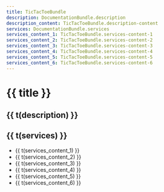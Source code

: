 ```yaml
---
title: TicTacToeBundle
description: DocumentationBundle.description
description_content: TicTacToeBundle.description-content
services: DocumentationBundle.services
services_content_1: TicTacToeBundle.services-content-1
services_content_2: TicTacToeBundle.services-content-2
services_content_3: TicTacToeBundle.services-content-3
services_content_4: TicTacToeBundle.services-content-4
services_content_5: TicTacToeBundle.services-content-5
services_content_6: TicTacToeBundle.services-content-6
---
```


# {{ title }}

## {{ t(description) }}

<p v-html="t(description_content)" />

## {{ t(services) }}

- {{ t(services_content_1) }}
- {{ t(services_content_2) }}
- {{ t(services_content_3) }}
- {{ t(services_content_4) }}
- {{ t(services_content_5) }}
- {{ t(services_content_6) }}

<script setup lang="ts">
import { useI18n } from 'vue-i18n'

const { t } = useI18n()
</script>
